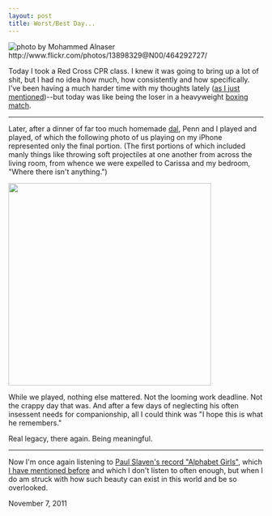 ```yaml
---
layout: post
title: Worst/Best Day...
---
```


<img src="http://farm1.static.flickr.com/180/464292727_bf6b991d5c.jpg" title="photo by Mohammed Alnaser http://www.flickr.com/photos/13898329@N00/464292727/">

Today I took a Red Cross CPR class. I knew it was going to bring up a lot of shit, but I had no idea how much, how consistently and how specifically. I've been having a much harder time with my thoughts lately ([as I just mentioned](http://2010.danielsjourney.com/2011/10/28/dread.html))--but today was like being the loser in a heavyweight [boxing match](http://2010.danielsjourney.com/2010/11/15/how-it-is-these-days.html).

<hr>

Later, after a dinner of far too much homemade [dal](http://en.wikipedia.org/wiki/Dal), Penn and I played and played, of which the following photo of us playing on my iPhone represented only the final portion. (The first portions of which included manly things like throwing soft projectiles at one another from across the living room, from whence we were expelled to Carissa and my bedroom, "Where there isn't anything.")

<img src="http://2010.danielsjourney.com/images/penn_and_me.jpg" width="400">

While we played, nothing else mattered. Not the looming work deadline. Not the crappy day that was. And after a few days of neglecting his often insessent needs for companionship, all I could think was "I hope this is what he remembers." 

Real legacy, there again. Being meaningful. 

<hr>

Now I'm once again listening to [Paul Slaven's record "Alphabet Girls"](http://www.cdbaby.com/cd/paulslavens), which [I have mentioned before](http://2010.danielsjourney.com/2011/07/20/lucy.html) and which I don't listen to often enough, but when I do am struck with how such beauty can exist in this world and be so overlooked.

<p class="date">November 7, 2011</p>